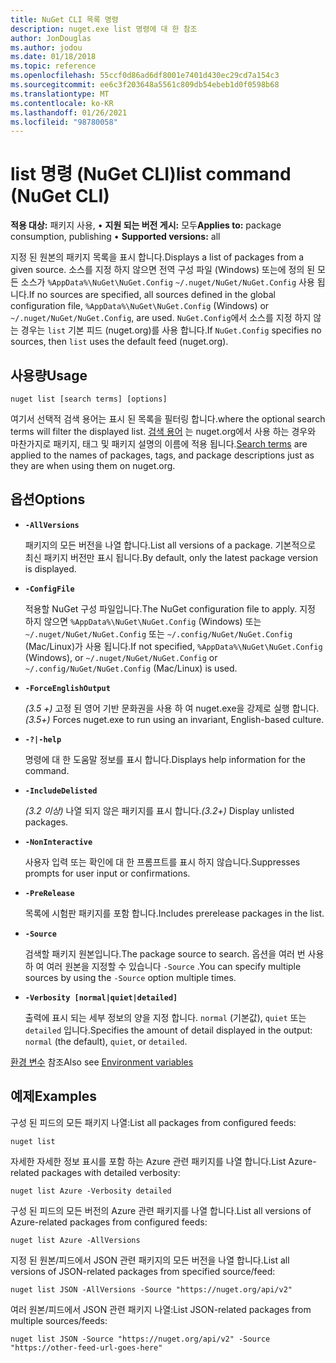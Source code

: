```yaml
---
title: NuGet CLI 목록 명령
description: nuget.exe list 명령에 대 한 참조
author: JonDouglas
ms.author: jodou
ms.date: 01/18/2018
ms.topic: reference
ms.openlocfilehash: 55ccf0d86ad6df8001e7401d430ec29cd7a154c3
ms.sourcegitcommit: ee6c3f203648a5561c809db54ebeb1d0f0598b68
ms.translationtype: MT
ms.contentlocale: ko-KR
ms.lasthandoff: 01/26/2021
ms.locfileid: "98780058"
---
```

# <a name="list-command-nuget-cli"></a><span data-ttu-id="0b9b9-103">list 명령 (NuGet CLI)</span><span class="sxs-lookup"><span data-stu-id="0b9b9-103">list command (NuGet CLI)</span></span>

<span data-ttu-id="0b9b9-104">**적용 대상:** 패키지 사용, &bullet; **지원 되는 버전 게시:** 모두</span><span class="sxs-lookup"><span data-stu-id="0b9b9-104">**Applies to:** package consumption, publishing &bullet; **Supported versions:** all</span></span>

<span data-ttu-id="0b9b9-105">지정 된 원본의 패키지 목록을 표시 합니다.</span><span class="sxs-lookup"><span data-stu-id="0b9b9-105">Displays a list of packages from a given source.</span></span> <span data-ttu-id="0b9b9-106">소스를 지정 하지 않으면 전역 구성 파일 (Windows) 또는에 정의 된 모든 소스가 `%AppData%\NuGet\NuGet.Config` `~/.nuget/NuGet/NuGet.Config` 사용 됩니다.</span><span class="sxs-lookup"><span data-stu-id="0b9b9-106">If no sources are specified, all sources defined in the global configuration file, `%AppData%\NuGet\NuGet.Config` (Windows) or `~/.nuget/NuGet/NuGet.Config`, are used.</span></span> <span data-ttu-id="0b9b9-107">`NuGet.Config`에서 소스를 지정 하지 않는 경우는 `list` 기본 피드 (nuget.org)를 사용 합니다.</span><span class="sxs-lookup"><span data-stu-id="0b9b9-107">If `NuGet.Config` specifies no sources, then `list` uses the default feed (nuget.org).</span></span>

## <a name="usage"></a><span data-ttu-id="0b9b9-108">사용량</span><span class="sxs-lookup"><span data-stu-id="0b9b9-108">Usage</span></span>

```cli
nuget list [search terms] [options]
```

<span data-ttu-id="0b9b9-109">여기서 선택적 검색 용어는 표시 된 목록을 필터링 합니다.</span><span class="sxs-lookup"><span data-stu-id="0b9b9-109">where the optional search terms will filter the displayed list.</span></span> <span data-ttu-id="0b9b9-110">[검색 용어](../../consume-packages/finding-and-choosing-packages.md#search-syntax) 는 nuget.org에서 사용 하는 경우와 마찬가지로 패키지, 태그 및 패키지 설명의 이름에 적용 됩니다.</span><span class="sxs-lookup"><span data-stu-id="0b9b9-110">[Search terms](../../consume-packages/finding-and-choosing-packages.md#search-syntax) are applied to the names of packages, tags, and package descriptions just as they are when using them on nuget.org.</span></span> 

## <a name="options"></a><span data-ttu-id="0b9b9-111">옵션</span><span class="sxs-lookup"><span data-stu-id="0b9b9-111">Options</span></span>

- **`-AllVersions`**

  <span data-ttu-id="0b9b9-112">패키지의 모든 버전을 나열 합니다.</span><span class="sxs-lookup"><span data-stu-id="0b9b9-112">List all versions of a package.</span></span> <span data-ttu-id="0b9b9-113">기본적으로 최신 패키지 버전만 표시 됩니다.</span><span class="sxs-lookup"><span data-stu-id="0b9b9-113">By default, only the latest package version is displayed.</span></span>

- **`-ConfigFile`**

  <span data-ttu-id="0b9b9-114">적용할 NuGet 구성 파일입니다.</span><span class="sxs-lookup"><span data-stu-id="0b9b9-114">The NuGet configuration file to apply.</span></span> <span data-ttu-id="0b9b9-115">지정 하지 않으면 `%AppData%\NuGet\NuGet.Config` (Windows) 또는 `~/.nuget/NuGet/NuGet.Config` 또는 `~/.config/NuGet/NuGet.Config` (Mac/Linux)가 사용 됩니다.</span><span class="sxs-lookup"><span data-stu-id="0b9b9-115">If not specified, `%AppData%\NuGet\NuGet.Config` (Windows), or `~/.nuget/NuGet/NuGet.Config` or `~/.config/NuGet/NuGet.Config` (Mac/Linux) is used.</span></span>

- **`-ForceEnglishOutput`**

  <span data-ttu-id="0b9b9-116">*(3.5 +)* 고정 된 영어 기반 문화권을 사용 하 여 nuget.exe을 강제로 실행 합니다.</span><span class="sxs-lookup"><span data-stu-id="0b9b9-116">*(3.5+)* Forces nuget.exe to run using an invariant, English-based culture.</span></span>

- **`-?|-help`**

  <span data-ttu-id="0b9b9-117">명령에 대 한 도움말 정보를 표시 합니다.</span><span class="sxs-lookup"><span data-stu-id="0b9b9-117">Displays help information for the command.</span></span>

- **`-IncludeDelisted`**

  <span data-ttu-id="0b9b9-118">*(3.2 이상)* 나열 되지 않은 패키지를 표시 합니다.</span><span class="sxs-lookup"><span data-stu-id="0b9b9-118">*(3.2+)* Display unlisted packages.</span></span>

- **`-NonInteractive`**

  <span data-ttu-id="0b9b9-119">사용자 입력 또는 확인에 대 한 프롬프트를 표시 하지 않습니다.</span><span class="sxs-lookup"><span data-stu-id="0b9b9-119">Suppresses prompts for user input or confirmations.</span></span>

- **`-PreRelease`**

  <span data-ttu-id="0b9b9-120">목록에 시험판 패키지를 포함 합니다.</span><span class="sxs-lookup"><span data-stu-id="0b9b9-120">Includes prerelease packages in the list.</span></span>

- **`-Source`**

  <span data-ttu-id="0b9b9-121">검색할 패키지 원본입니다.</span><span class="sxs-lookup"><span data-stu-id="0b9b9-121">The package source to search.</span></span> <span data-ttu-id="0b9b9-122">옵션을 여러 번 사용 하 여 여러 원본을 지정할 수 있습니다 `-Source` .</span><span class="sxs-lookup"><span data-stu-id="0b9b9-122">You can specify multiple sources by using the `-Source` option multiple times.</span></span>

- **`-Verbosity [normal|quiet|detailed]`**

  <span data-ttu-id="0b9b9-123">출력에 표시 되는 세부 정보의 양을 지정 합니다. `normal` (기본값), `quiet` 또는 `detailed` 입니다.</span><span class="sxs-lookup"><span data-stu-id="0b9b9-123">Specifies the amount of detail displayed in the output: `normal` (the default), `quiet`, or `detailed`.</span></span>

<span data-ttu-id="0b9b9-124">[환경 변수](cli-ref-environment-variables.md) 참조</span><span class="sxs-lookup"><span data-stu-id="0b9b9-124">Also see [Environment variables](cli-ref-environment-variables.md)</span></span>

## <a name="examples"></a><span data-ttu-id="0b9b9-125">예제</span><span class="sxs-lookup"><span data-stu-id="0b9b9-125">Examples</span></span>

<span data-ttu-id="0b9b9-126">구성 된 피드의 모든 패키지 나열:</span><span class="sxs-lookup"><span data-stu-id="0b9b9-126">List all packages from configured feeds:</span></span>
```
nuget list
```
<span data-ttu-id="0b9b9-127">자세한 자세한 정보 표시를 포함 하는 Azure 관련 패키지를 나열 합니다.</span><span class="sxs-lookup"><span data-stu-id="0b9b9-127">List Azure-related packages with detailed verbosity:</span></span>
```
nuget list Azure -Verbosity detailed
```
<span data-ttu-id="0b9b9-128">구성 된 피드의 모든 버전의 Azure 관련 패키지를 나열 합니다.</span><span class="sxs-lookup"><span data-stu-id="0b9b9-128">List all versions of Azure-related packages from configured feeds:</span></span>
```
nuget list Azure -AllVersions
```
<span data-ttu-id="0b9b9-129">지정 된 원본/피드에서 JSON 관련 패키지의 모든 버전을 나열 합니다.</span><span class="sxs-lookup"><span data-stu-id="0b9b9-129">List all versions of JSON-related packages from specified source/feed:</span></span>
```
nuget list JSON -AllVersions -Source "https://nuget.org/api/v2"
```
<span data-ttu-id="0b9b9-130">여러 원본/피드에서 JSON 관련 패키지 나열:</span><span class="sxs-lookup"><span data-stu-id="0b9b9-130">List JSON-related packages from multiple sources/feeds:</span></span>
```
nuget list JSON -Source "https://nuget.org/api/v2" -Source "https://other-feed-url-goes-here"
```
